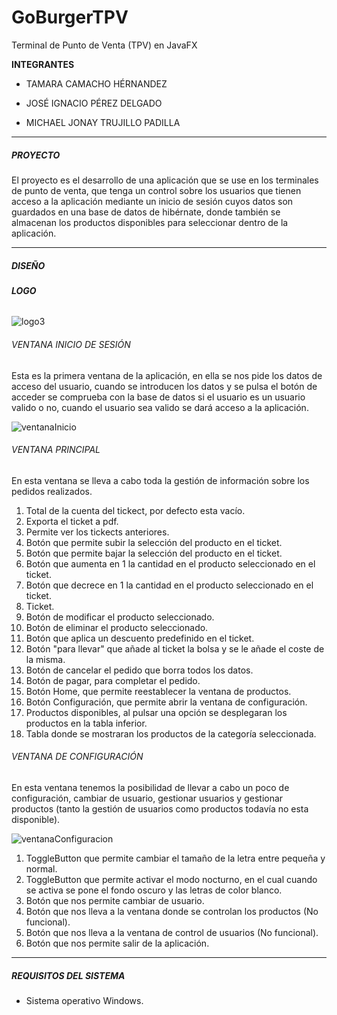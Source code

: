 # GoBurgerTPV
Terminal de Punto de Venta (TPV) en JavaFX

**INTEGRANTES**

- TAMARA CAMACHO HÉRNANDEZ

- JOSÉ IGNACIO PÉREZ DELGADO

- MICHAEL JONAY TRUJILLO PADILLA

------

##### **PROYECTO**

El proyecto es el desarrollo de una aplicación que se use en los terminales de punto de venta, que tenga un control sobre los usuarios que tienen acceso a la aplicación mediante un inicio de sesión cuyos datos son guardados en una base de datos de hibérnate, donde también se almacenan los productos disponibles para seleccionar dentro de la aplicación.

------

##### **DISEÑO**

###### **LOGO**

![logo3](C:\Users\ignac\eclipse-workspace\GoBurgerTPV\src\main\resources\images\logo3.png)



###### VENTANA INICIO DE SESIÓN

Esta es la primera ventana de la aplicación, en ella se nos pide los datos de acceso del usuario, cuando se introducen los datos y se pulsa el botón de acceder se comprueba con la base de datos si el usuario es un usuario valido o no,  cuando el usuario sea valido se dará acceso a la aplicación.

![ventanaInicio](C:\Users\ignac\Desktop\imagenesCiclo\ventanaInicio.PNG)

###### VENTANA PRINCIPAL

En esta ventana se lleva a cabo toda la gestión de información sobre los pedidos realizados.



1. Total de la cuenta del tickect, por defecto esta vacío.
2. Exporta el ticket a pdf.
3. Permite ver los tickects anteriores.
4. Botón que permite subir la selección del producto en el ticket.
5. Botón que permite bajar la selección del producto en el ticket.
6. Botón que aumenta en 1 la cantidad en el producto seleccionado en el ticket.
7. Botón que decrece en  1 la cantidad en el producto seleccionado en el ticket.
8. Ticket.
9. Botón de modificar el producto seleccionado.
10. Botón de eliminar el producto seleccionado.
11. Botón que aplica un descuento predefinido en el ticket.
12. Botón "para llevar" que añade al ticket la bolsa y se le añade el coste de la misma.
13. Botón de cancelar el pedido que borra todos los datos.
14. Botón de pagar, para completar el pedido.
15. Botón Home, que permite reestablecer la ventana de productos.
16. Botón Configuración, que permite abrir la ventana de configuración.
17. Productos disponibles, al pulsar una opción se desplegaran los productos en la tabla inferior.
18. Tabla donde se mostraran los productos de la categoría seleccionada.

###### VENTANA DE CONFIGURACIÓN

En esta ventana tenemos la posibilidad de llevar a cabo un poco de configuración, cambiar de usuario, gestionar usuarios y gestionar productos (tanto la gestión de usuarios como productos todavía no esta disponible).

![ventanaConfiguracion](C:\Users\ignac\Desktop\imagenesCiclo\ventanaConfiguracion.PNG)

1. ToggleButton que permite cambiar el tamaño de la letra entre pequeña y normal.
2. ToggleButton que permite activar el modo nocturno, en el cual cuando se activa se pone el fondo oscuro y las letras de color blanco.
3. Botón que nos permite cambiar de usuario.
4. Botón que nos lleva a la ventana donde se controlan los productos (No funcional).
5. Botón que nos lleva a la ventana de control de usuarios (No funcional).
6. Botón que nos permite salir de la aplicación.

------

##### REQUISITOS DEL SISTEMA

- Sistema operativo Windows.